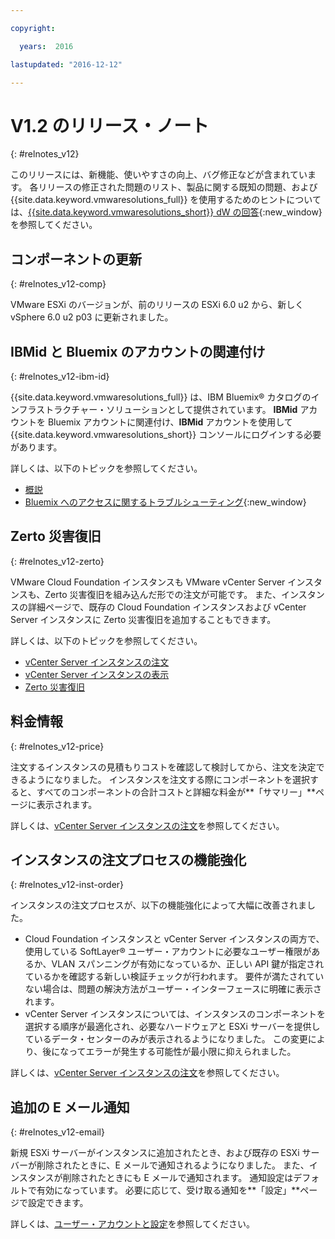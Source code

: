 ```yaml
---

copyright:

  years:  2016

lastupdated: "2016-12-12"

---
```


# V1.2 のリリース・ノート
{: #relnotes_v12}

このリリースには、新機能、使いやすさの向上、バグ修正などが含まれています。 各リリースの修正された問題のリスト、製品に関する既知の問題、および {{site.data.keyword.vmwaresolutions_full}} を使用するためのヒントについては、[{{site.data.keyword.vmwaresolutions_short}} dW の回答](https://developer.ibm.com/answers/topics/cloudvmw/){:new_window}を参照してください。

## コンポーネントの更新
{: #relnotes_v12-comp}

VMware ESXi のバージョンが、前のリリースの ESXi 6.0 u2 から、新しく vSphere 6.0 u2 p03 に更新されました。

## IBMid と Bluemix のアカウントの関連付け
{: #relnotes_v12-ibm-id}

{{site.data.keyword.vmwaresolutions_full}} は、IBM Bluemix® カタログのインフラストラクチャー・ソリューションとして提供されています。 **IBMid** アカウントを Bluemix アカウントに関連付け、**IBMid** アカウントを使用して {{site.data.keyword.vmwaresolutions_short}} コンソールにログインする必要があります。

詳しくは、以下のトピックを参照してください。
* [概説](/docs/services/vmwaresolutions?topic=vmware-solutions-getting-started)
* [Bluemix へのアクセスに関するトラブルシューティング](/docs/account?topic=account-accessing){:new_window}

## Zerto 災害復旧
{: #relnotes_v12-zerto}

VMware Cloud Foundation インスタンスも VMware vCenter Server インスタンスも、Zerto 災害復旧を組み込んだ形での注文が可能です。 また、インスタンスの詳細ページで、既存の Cloud Foundation インスタンスおよび vCenter Server インスタンスに Zerto 災害復旧を追加することもできます。

詳しくは、以下のトピックを参照してください。
* [vCenter Server インスタンスの注文](/docs/services/vmwaresolutions/vcenter?topic=vmware-solutions-vc_orderinginstance)
* [vCenter Server インスタンスの表示](/docs/services/vmwaresolutions/vcenter?topic=vmware-solutions-vc_viewinginstances)
* [Zerto 災害復旧](/docs/services/vmwaresolutions/services?topic=vmware-solutions-addingzertodr)

## 料金情報
{: #relnotes_v12-price}

注文するインスタンスの見積もりコストを確認して検討してから、注文を決定できるようになりました。 インスタンスを注文する際にコンポーネントを選択すると、すべてのコンポーネントの合計コストと詳細な料金が**「サマリー」**ページに表示されます。

詳しくは、[vCenter Server インスタンスの注文](/docs/services/vmwaresolutions/vcenter?topic=vmware-solutions-vc_orderinginstance)を参照してください。

## インスタンスの注文プロセスの機能強化
{: #relnotes_v12-inst-order}

インスタンスの注文プロセスが、以下の機能強化によって大幅に改善されました。
* Cloud Foundation インスタンスと vCenter Server インスタンスの両方で、使用している SoftLayer® ユーザー・アカウントに必要なユーザー権限があるか、VLAN スパンニングが有効になっているか、正しい API 鍵が指定されているかを確認する新しい検証チェックが行われます。 要件が満たされていない場合は、問題の解決方法がユーザー・インターフェースに明確に表示されます。
*  vCenter Server インスタンスについては、インスタンスのコンポーネントを選択する順序が最適化され、必要なハードウェアと ESXi サーバーを提供しているデータ・センターのみが表示されるようになりました。 この変更により、後になってエラーが発生する可能性が最小限に抑えられました。

詳しくは、[vCenter Server インスタンスの注文](/docs/services/vmwaresolutions/vcenter?topic=vmware-solutions-vc_orderinginstance)を参照してください。

## 追加の E メール通知
{: #relnotes_v12-email}

新規 ESXi サーバーがインスタンスに追加されたとき、および既存の ESXi サーバーが削除されたときに、E メールで通知されるようになりました。 また、インスタンスが削除されたときにも E メールで通知されます。 通知設定はデフォルトで有効になっています。 必要に応じて、受け取る通知を**「設定」**ページで設定できます。

詳しくは、[ユーザー・アカウントと設定](/docs/services/vmwaresolutions/vmonic?topic=vmware-solutions-useraccount)を参照してください。
